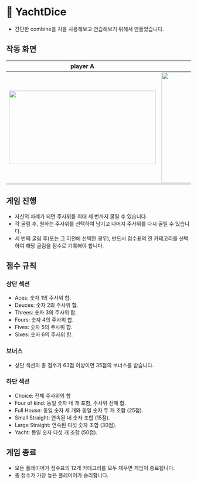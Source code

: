 # 🎲 YachtDice

- 간단한 combine을 처음 사용해보고 연습해보기 위해서 만들었습니다.

## 작동 화면

|player A |player B|
| :--------: | :--------: |
| <img src="https://github.com/snowy-summer/YachtDice/assets/118453865/a93c3196-729a-4a07-a5f1-64730372e2d8" width="400" height="200">  | <img src="https://github.com/snowy-summer/YachtDice/assets/118453865/440e6e16-e650-400b-aa5f-427a900cd9c5" width="400" height="300">  |


## 게임 진행
- 자신의 차례가 되면 주사위를 최대 세 번까지 굴릴 수 있습니다.
- 각 굴림 후, 원하는 주사위를 선택하여 남기고 나머지 주사위를 다시 굴릴 수 있습니다.
- 세 번째 굴림 후(또는 그 이전에 선택한 경우), 반드시 점수표의 한 카테고리를 선택하여 해당 굴림을 점수로 기록해야 합니다.


## 점수 규칙
### 상단 섹션
- Aces: 숫자 1의 주사위 합.
- Deuces: 숫자 2의 주사위 합.
- Threes: 숫자 3의 주사위 합.
- Fours: 숫자 4의 주사위 합.
- Fives: 숫자 5의 주사위 합.
- Sixes: 숫자 6의 주사위 합.

### 보너스 
- 상단 섹션의 총 점수가 63점 이상이면 35점의 보너스를 받습니다.
  
### 하단 섹션
- Choice: 전체 주사위의 합
- Four of kind: 동일 숫자 네 개 포함, 주사위 전체 합.
- Full House: 동일 숫자 세 개와 동일 숫자 두 개 조합 (25점).
- Small Straight: 연속된 네 숫자 조합 (15점).
- Large Straight: 연속된 다섯 숫자 조합 (30점).
- Yacht: 동일 숫자 다섯 개 조합 (50점).


## 게임 종료
- 모든 플레이어가 점수표의 12개 카테고리를 모두 채우면 게임이 종료됩니다.
- 총 점수가 가장 높은 플레이어가 승리합니다.
